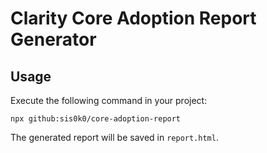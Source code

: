 # Clarity Core Adoption Report Generator

## Usage

Execute the following command in your project:

```
npx github:sis0k0/core-adoption-report
```

The generated report will be saved in `report.html`.

